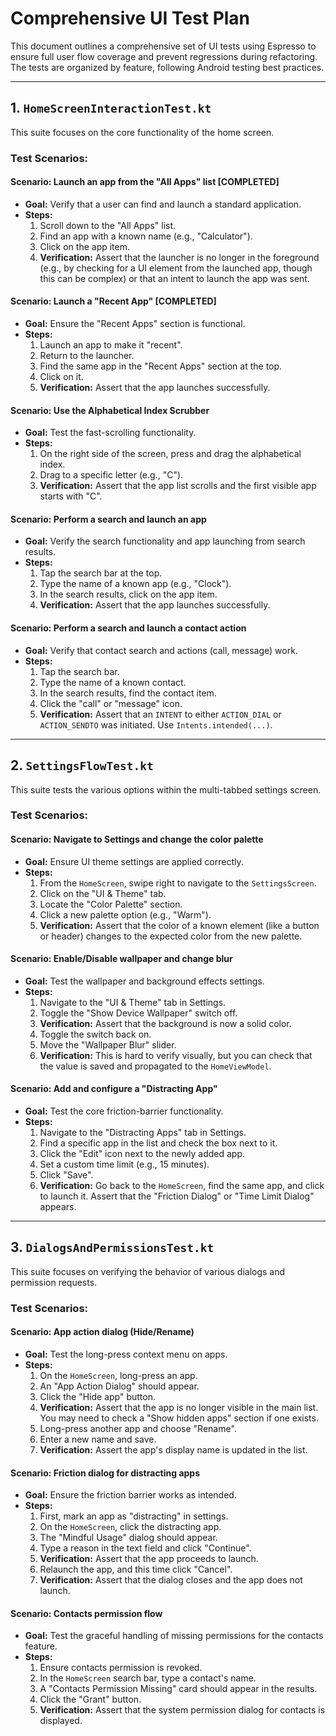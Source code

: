 # Comprehensive UI Test Plan

This document outlines a comprehensive set of UI tests using Espresso to ensure full user flow coverage and prevent regressions during refactoring. The tests are organized by feature, following Android testing best practices.

---

## 1. `HomeScreenInteractionTest.kt`

This suite focuses on the core functionality of the home screen.

### Test Scenarios:

#### Scenario: Launch an app from the "All Apps" list [COMPLETED]
- **Goal:** Verify that a user can find and launch a standard application.
- **Steps:**
    1. Scroll down to the "All Apps" list.
    2. Find an app with a known name (e.g., "Calculator").
    3. Click on the app item.
    4. **Verification:** Assert that the launcher is no longer in the foreground (e.g., by checking for a UI element from the launched app, though this can be complex) or that an intent to launch the app was sent.

#### Scenario: Launch a "Recent App" [COMPLETED]
- **Goal:** Ensure the "Recent Apps" section is functional.
- **Steps:**
    1. Launch an app to make it "recent".
    2. Return to the launcher.
    3. Find the same app in the "Recent Apps" section at the top.
    4. Click on it.
    5. **Verification:** Assert that the app launches successfully.

#### Scenario: Use the Alphabetical Index Scrubber
- **Goal:** Test the fast-scrolling functionality.
- **Steps:**
    1. On the right side of the screen, press and drag the alphabetical index.
    2. Drag to a specific letter (e.g., "C").
    3. **Verification:** Assert that the app list scrolls and the first visible app starts with "C".

#### Scenario: Perform a search and launch an app
- **Goal:** Verify the search functionality and app launching from search results.
- **Steps:**
    1. Tap the search bar at the top.
    2. Type the name of a known app (e.g., "Clock").
    3. In the search results, click on the app item.
    4. **Verification:** Assert that the app launches successfully.

#### Scenario: Perform a search and launch a contact action
- **Goal:** Verify that contact search and actions (call, message) work.
- **Steps:**
    1. Tap the search bar.
    2. Type the name of a known contact.
    3. In the search results, find the contact item.
    4. Click the "call" or "message" icon.
    5. **Verification:** Assert that an `INTENT` to either `ACTION_DIAL` or `ACTION_SENDTO` was initiated. Use `Intents.intended(...)`.

---

## 2. `SettingsFlowTest.kt`

This suite tests the various options within the multi-tabbed settings screen.

### Test Scenarios:

#### Scenario: Navigate to Settings and change the color palette
- **Goal:** Ensure UI theme settings are applied correctly.
- **Steps:**
    1. From the `HomeScreen`, swipe right to navigate to the `SettingsScreen`.
    2. Click on the "UI & Theme" tab.
    3. Locate the "Color Palette" section.
    4. Click a new palette option (e.g., "Warm").
    5. **Verification:** Assert that the color of a known element (like a button or header) changes to the expected color from the new palette.

#### Scenario: Enable/Disable wallpaper and change blur
- **Goal:** Test the wallpaper and background effects settings.
- **Steps:**
    1. Navigate to the "UI & Theme" tab in Settings.
    2. Toggle the "Show Device Wallpaper" switch off.
    3. **Verification:** Assert that the background is now a solid color.
    4. Toggle the switch back on.
    5. Move the "Wallpaper Blur" slider.
    6. **Verification:** This is hard to verify visually, but you can check that the value is saved and propagated to the `HomeViewModel`.

#### Scenario: Add and configure a "Distracting App"
- **Goal:** Test the core friction-barrier functionality.
- **Steps:**
    1. Navigate to the "Distracting Apps" tab in Settings.
    2. Find a specific app in the list and check the box next to it.
    3. Click the "Edit" icon next to the newly added app.
    4. Set a custom time limit (e.g., 15 minutes).
    5. Click "Save".
    6. **Verification:** Go back to the `HomeScreen`, find the same app, and click to launch it. Assert that the "Friction Dialog" or "Time Limit Dialog" appears.

---

## 3. `DialogsAndPermissionsTest.kt`

This suite focuses on verifying the behavior of various dialogs and permission requests.

### Test Scenarios:

#### Scenario: App action dialog (Hide/Rename)
- **Goal:** Test the long-press context menu on apps.
- **Steps:**
    1. On the `HomeScreen`, long-press an app.
    2. An "App Action Dialog" should appear.
    3. Click the "Hide app" button.
    4. **Verification:** Assert that the app is no longer visible in the main list. You may need to check a "Show hidden apps" section if one exists.
    5. Long-press another app and choose "Rename".
    6. Enter a new name and save.
    7. **Verification:** Assert the app's display name is updated in the list.

#### Scenario: Friction dialog for distracting apps
- **Goal:** Ensure the friction barrier works as intended.
- **Steps:**
    1. First, mark an app as "distracting" in settings.
    2. On the `HomeScreen`, click the distracting app.
    3. The "Mindful Usage" dialog should appear.
    4. Type a reason in the text field and click "Continue".
    5. **Verification:** Assert that the app proceeds to launch.
    6. Relaunch the app, and this time click "Cancel".
    7. **Verification:** Assert that the dialog closes and the app does not launch.

#### Scenario: Contacts permission flow
- **Goal:** Test the graceful handling of missing permissions for the contacts feature.
- **Steps:**
    1. Ensure contacts permission is revoked.
    2. In the `HomeScreen` search bar, type a contact's name.
    3. A "Contacts Permission Missing" card should appear in the results.
    4. Click the "Grant" button.
    5. **Verification:** Assert that the system permission dialog for contacts is displayed.

